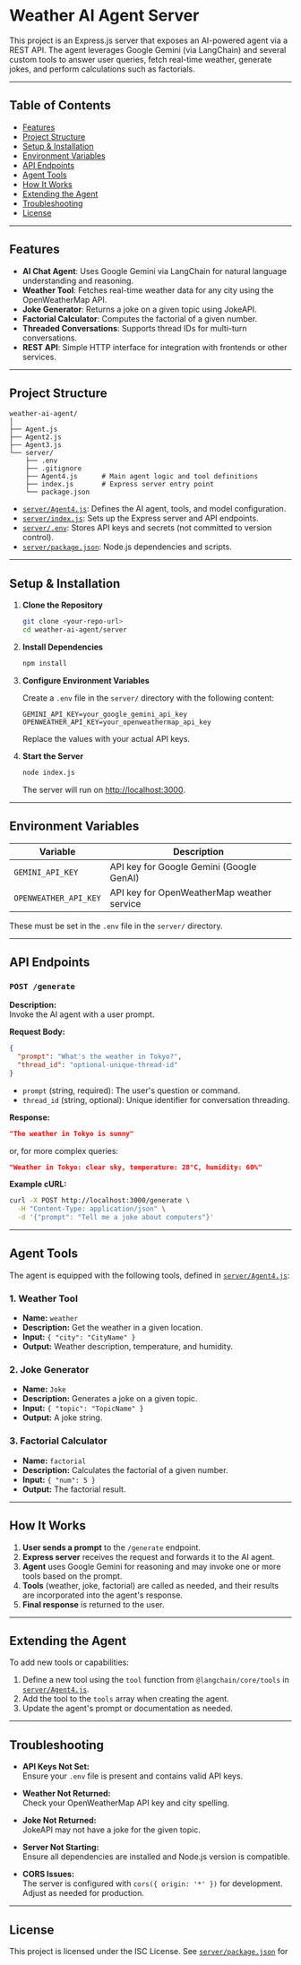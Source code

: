 # Weather AI Agent Server

This project is an Express.js server that exposes an AI-powered agent via a REST API. The agent leverages Google Gemini (via LangChain) and several custom tools to answer user queries, fetch real-time weather, generate jokes, and perform calculations such as factorials.

---

## Table of Contents

- [Features](#features)
- [Project Structure](#project-structure)
- [Setup & Installation](#setup--installation)
- [Environment Variables](#environment-variables)
- [API Endpoints](#api-endpoints)
- [Agent Tools](#agent-tools)
- [How It Works](#how-it-works)
- [Extending the Agent](#extending-the-agent)
- [Troubleshooting](#troubleshooting)
- [License](#license)

---

## Features

- **AI Chat Agent**: Uses Google Gemini via LangChain for natural language understanding and reasoning.
- **Weather Tool**: Fetches real-time weather data for any city using the OpenWeatherMap API.
- **Joke Generator**: Returns a joke on a given topic using JokeAPI.
- **Factorial Calculator**: Computes the factorial of a given number.
- **Threaded Conversations**: Supports thread IDs for multi-turn conversations.
- **REST API**: Simple HTTP interface for integration with frontends or other services.

---

## Project Structure

```
weather-ai-agent/
│
├── Agent.js
├── Agent2.js
├── Agent3.js
└── server/
    ├── .env
    ├── .gitignore
    ├── Agent4.js      # Main agent logic and tool definitions
    ├── index.js       # Express server entry point
    └── package.json
```

- [`server/Agent4.js`](server/Agent4.js): Defines the AI agent, tools, and model configuration.
- [`server/index.js`](server/index.js): Sets up the Express server and API endpoints.
- [`server/.env`](server/.env): Stores API keys and secrets (not committed to version control).
- [`server/package.json`](server/package.json): Node.js dependencies and scripts.

---

## Setup & Installation

1. **Clone the Repository**
   ```sh
   git clone <your-repo-url>
   cd weather-ai-agent/server
   ```

2. **Install Dependencies**
   ```sh
   npm install
   ```

3. **Configure Environment Variables**

   Create a `.env` file in the `server/` directory with the following content:

   ```
   GEMINI_API_KEY=your_google_gemini_api_key
   OPENWEATHER_API_KEY=your_openweathermap_api_key
   ```

   Replace the values with your actual API keys.

4. **Start the Server**
   ```sh
   node index.js
   ```
   The server will run on [http://localhost:3000](http://localhost:3000).

---

## Environment Variables

| Variable              | Description                                 |
|-----------------------|---------------------------------------------|
| `GEMINI_API_KEY`      | API key for Google Gemini (Google GenAI)    |
| `OPENWEATHER_API_KEY` | API key for OpenWeatherMap weather service  |

These must be set in the `.env` file in the `server/` directory.

---

## API Endpoints

### `POST /generate`

**Description:**  
Invoke the AI agent with a user prompt.

**Request Body:**
```json
{
  "prompt": "What's the weather in Tokyo?",
  "thread_id": "optional-unique-thread-id"
}
```

- `prompt` (string, required): The user's question or command.
- `thread_id` (string, optional): Unique identifier for conversation threading.

**Response:**
```json
"The weather in Tokyo is sunny"
```
or, for more complex queries:
```json
"Weather in Tokyo: clear sky, temperature: 28°C, humidity: 60%"
```

**Example cURL:**
```sh
curl -X POST http://localhost:3000/generate \
  -H "Content-Type: application/json" \
  -d '{"prompt": "Tell me a joke about computers"}'
```

---

## Agent Tools

The agent is equipped with the following tools, defined in [`server/Agent4.js`](server/Agent4.js):

### 1. Weather Tool

- **Name:** `weather`
- **Description:** Get the weather in a given location.
- **Input:** `{ "city": "CityName" }`
- **Output:** Weather description, temperature, and humidity.

### 2. Joke Generator

- **Name:** `Joke`
- **Description:** Generates a joke on a given topic.
- **Input:** `{ "topic": "TopicName" }`
- **Output:** A joke string.

### 3. Factorial Calculator

- **Name:** `factorial`
- **Description:** Calculates the factorial of a given number.
- **Input:** `{ "num": 5 }`
- **Output:** The factorial result.

---

## How It Works

1. **User sends a prompt** to the `/generate` endpoint.
2. **Express server** receives the request and forwards it to the AI agent.
3. **Agent** uses Google Gemini for reasoning and may invoke one or more tools based on the prompt.
4. **Tools** (weather, joke, factorial) are called as needed, and their results are incorporated into the agent's response.
5. **Final response** is returned to the user.

---

## Extending the Agent

To add new tools or capabilities:

1. Define a new tool using the `tool` function from `@langchain/core/tools` in [`server/Agent4.js`](server/Agent4.js).
2. Add the tool to the `tools` array when creating the agent.
3. Update the agent's prompt or documentation as needed.

---

## Troubleshooting

- **API Keys Not Set:**  
  Ensure your `.env` file is present and contains valid API keys.

- **Weather Not Returned:**  
  Check your OpenWeatherMap API key and city spelling.

- **Joke Not Returned:**  
  JokeAPI may not have a joke for the given topic.

- **Server Not Starting:**  
  Ensure all dependencies are installed and Node.js version is compatible.

- **CORS Issues:**  
  The server is configured with `cors({ origin: '*' })` for development. Adjust as needed for production.

---

## License

This project is licensed under the ISC License. See [`server/package.json`](server/package.json) for